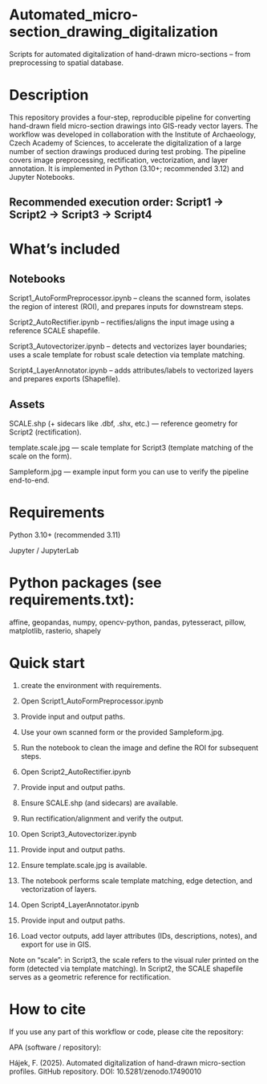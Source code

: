 # Automated_micro-section_drawing_digitalization
Scripts for automated digitalization of hand-drawn micro-sections – from preprocessing to spatial database.

# Description

This repository provides a four-step, reproducible pipeline for converting hand-drawn field micro-section drawings into GIS-ready vector layers. The workflow was developed in collaboration with the Institute of Archaeology, Czech Academy of Sciences, to accelerate the digitalization of a large number of section drawings produced during test probing. The pipeline covers image preprocessing, rectification, vectorization, and layer annotation. It is implemented in Python (3.10+; recommended 3.12) and Jupyter Notebooks.

## Recommended execution order: Script1 → Script2 → Script3 → Script4

# What’s included

## Notebooks

Script1_AutoFormPreprocessor.ipynb – cleans the scanned form, isolates the region of interest (ROI), and prepares inputs for downstream steps.

Script2_AutoRectifier.ipynb – rectifies/aligns the input image using a reference SCALE shapefile.

Script3_Autovectorizer.ipynb – detects and vectorizes layer boundaries; uses a scale template for robust scale detection via template matching.

Script4_LayerAnnotator.ipynb – adds attributes/labels to vectorized layers and prepares exports (Shapefile).


## Assets

SCALE.shp (+ sidecars like .dbf, .shx, etc.) — reference geometry for Script2 (rectification).

template.scale.jpg — scale template for Script3 (template matching of the scale on the form).

Sampleform.jpg — example input form you can use to verify the pipeline end-to-end.


# Requirements

Python 3.10+ (recommended 3.11)

Jupyter / JupyterLab

# Python packages (see requirements.txt):

affine, geopandas, numpy, opencv-python, pandas, 
pytesseract, pillow, matplotlib, rasterio, shapely

# Quick start

1) create the environment with requirements.

2) Open Script1_AutoFormPreprocessor.ipynb

3) Provide input and output paths.

4) Use your own scanned form or the provided Sampleform.jpg.

5) Run the notebook to clean the image and define the ROI for subsequent steps.

6) Open Script2_AutoRectifier.ipynb

7) Provide input and output paths.

8) Ensure SCALE.shp (and sidecars) are available.

9) Run rectification/alignment and verify the output.

10) Open Script3_Autovectorizer.ipynb

11) Provide input and output paths.

12) Ensure template.scale.jpg is available.

13) The notebook performs scale template matching, edge detection, and vectorization of layers.

14) Open Script4_LayerAnnotator.ipynb

15) Provide input and output paths.

16) Load vector outputs, add layer attributes (IDs, descriptions, notes), and export for use in GIS.

Note on “scale”: in Script3, the scale refers to the visual ruler printed on the form (detected via template matching). In Script2, the SCALE shapefile serves as a geometric reference for rectification.

# How to cite

If you use any part of this workflow or code, please cite the repository:

APA (software / repository):

Hájek, F. (2025). Automated digitalization of hand-drawn micro-section profiles. GitHub repository. DOI: 10.5281/zenodo.17490010
